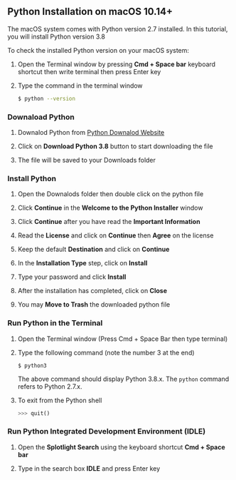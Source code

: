 ## Python Installation on macOS 10.14+

The macOS system comes with Python version 2.7 installed. In this tutorial, you will install Python version 3.8

To check the installed Python version on your macOS system:

1. Open the Terminal window by pressing **Cmd + Space bar** keyboard shortcut then write terminal then press Enter key

2. Type the command in the terminal window
    ```Bash
    $ python --version
    ```

### Downaload Python
1. Downalod Python from [Python Downalod Website](https://www.python.org/downloads/)  

2. Click on **Download Python 3.8** button to start downloading the file

3. The file will be saved to your Downloads folder

### Install Python
1. Open the Downalods folder then double click on the python file 

2. Click **Continue** in the **Welcome to the Python Installer** window

3. Click **Continue** after you have read the **Important Information**

4. Read the **License** and click on **Continue** then **Agree** on the license

5. Keep the default **Destination** and click on **Continue**

6. In the **Installation Type** step, click on **Install**

7. Type your password and click **Install**

8. After the installation has completed, click on **Close**

9. You may **Move to Trash** the downloaded python file

### Run Python in the Terminal
1. Open the Terminal window (Press Cmd + Space Bar then type terminal)

2. Type the following command (note the number 3 at the end)
    ```
    $ python3
    ```
    The above command should display Python 3.8.x. The `python` command refers to Python 2.7.x.
 3. To exit from the Python shell
     ```Python
     >>> quit()
     ```

### Run Python Integrated Development Environment (IDLE)

1. Open the **Splotlight Search** using the keyboard shortcut **Cmd + Space bar**

2. Type in the search box **IDLE** and press Enter key
